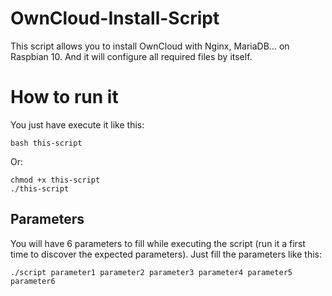 # OwnCloud-Install-Script
This script allows you to install OwnCloud with Nginx, MariaDB... on Raspbian 10. And it will configure all required files by itself.

# How to run it
You just have execute it like this:
```
bash this-script
```
Or:
```
chmod +x this-script
./this-script
```

## Parameters
You will have 6 parameters to fill while executing the script (run it a first time to  discover the expected parameters).
Just fill the parameters like this:
```
./script parameter1 parameter2 parameter3 parameter4 parameter5 parameter6
```
